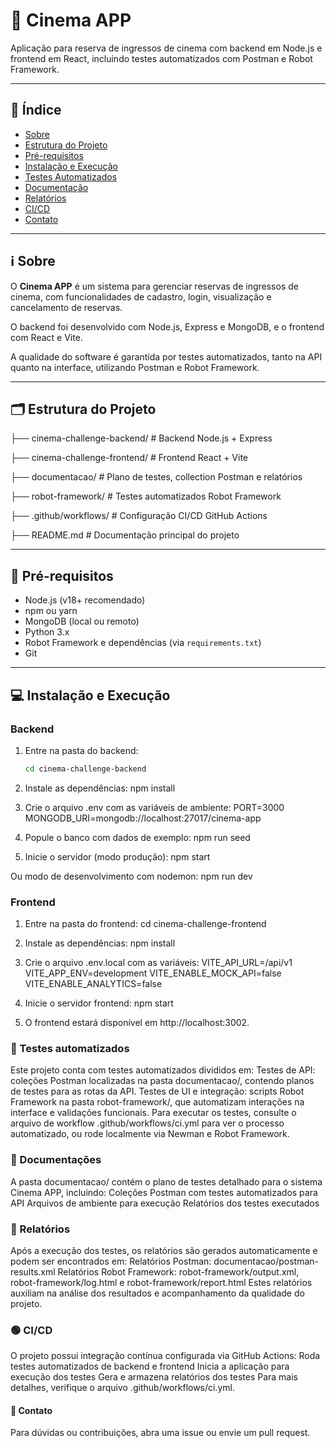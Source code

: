 # 🍿 Cinema APP

Aplicação para reserva de ingressos de cinema com backend em Node.js e frontend em React, incluindo testes automatizados com Postman e Robot Framework.

---

## 🔢 Índice

- [Sobre](#sobre)
- [Estrutura do Projeto](#estrutura-do-projeto)
- [Pré-requisitos](#pré-requisitos)
- [Instalação e Execução](#instalação-e-execução)
- [Testes Automatizados](#testes-automatizados)
- [Documentação](#documentação)
- [Relatórios](#relatórios)
- [CI/CD](#cicd)
- [Contato](#contato)

---

## ℹ Sobre

O **Cinema APP** é um sistema para gerenciar reservas de ingressos de cinema, com funcionalidades de cadastro, login, visualização e cancelamento de reservas.

O backend foi desenvolvido com Node.js, Express e MongoDB, e o frontend com React e Vite.

A qualidade do software é garantida por testes automatizados, tanto na API quanto na interface, utilizando Postman e Robot Framework.

---

## 🗂 Estrutura do Projeto

├── cinema-challenge-backend/ # Backend Node.js + Express

├── cinema-challenge-frontend/ # Frontend React + Vite

├── documentacao/ # Plano de testes, collection Postman e relatórios

├── robot-framework/ # Testes automatizados Robot Framework

├── .github/workflows/ # Configuração CI/CD GitHub Actions

├── README.md # Documentação principal do projeto

---

## 🚩 Pré-requisitos

- Node.js (v18+ recomendado)
- npm ou yarn
- MongoDB (local ou remoto)
- Python 3.x
- Robot Framework e dependências (via `requirements.txt`)
- Git

---

## 💻 Instalação e Execução

### Backend

1. Entre na pasta do backend:
   ```bash
   cd cinema-challenge-backend

2. Instale as dependências:
   npm install

3. Crie o arquivo .env com as variáveis de ambiente:
   PORT=3000
   MONGODB_URI=mongodb://localhost:27017/cinema-app

4. Popule o banco com dados de exemplo:
   npm run seed

5. Inicie o servidor (modo produção):
   npm start

  Ou modo de desenvolvimento com nodemon:
   npm run dev

### Frontend

1. Entre na pasta do frontend:
   cd cinema-challenge-frontend

2. Instale as dependências:
   npm install

3. Crie o arquivo .env.local com as variáveis:
   VITE_API_URL=/api/v1
   VITE_APP_ENV=development
   VITE_ENABLE_MOCK_API=false
   VITE_ENABLE_ANALYTICS=false

4. Inicie o servidor frontend:
   npm start

5. O frontend estará disponível em http://localhost:3002.

### 📂 Testes automatizados

Este projeto conta com testes automatizados divididos em:
Testes de API: coleções Postman localizadas na pasta documentacao/, contendo planos de testes para as rotas da API.
Testes de UI e integração: scripts Robot Framework na pasta robot-framework/, que automatizam interações na interface e validações funcionais.
Para executar os testes, consulte o arquivo de workflow .github/workflows/ci.yml para ver o processo automatizado, ou rode localmente via Newman e Robot Framework.

### 📝 Documentações
A pasta documentacao/ contém o plano de testes detalhado para o sistema Cinema APP, incluindo:
Coleções Postman com testes automatizados para API
Arquivos de ambiente para execução
Relatórios dos testes executados

### 📜 Relatórios
Após a execução dos testes, os relatórios são gerados automaticamente e podem ser encontrados em:
Relatórios Postman: documentacao/postman-results.xml
Relatórios Robot Framework: robot-framework/output.xml, robot-framework/log.html e robot-framework/report.html
Estes relatórios auxiliam na análise dos resultados e acompanhamento da qualidade do projeto.

### 🟢 CI/CD
O projeto possui integração contínua configurada via GitHub Actions:
Roda testes automatizados de backend e frontend
Inicia a aplicação para execução dos testes
Gera e armazena relatórios dos testes
Para mais detalhes, verifique o arquivo .github/workflows/ci.yml.

#### 📱 Contato
Para dúvidas ou contribuições, abra uma issue ou envie um pull request.
